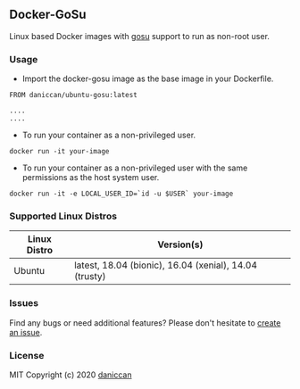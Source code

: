 ## Docker-GoSu

Linux based Docker images with [gosu](https://github.com/tianon/gosu) support to run as non-root user.

### Usage

* Import the docker-gosu image as the base image in your Dockerfile.

```
FROM daniccan/ubuntu-gosu:latest

....
....
```

* To run your container as a non-privileged user.

```
docker run -it your-image
```

* To run your container as a non-privileged user with the same permissions as the host system user.

```
docker run -it -e LOCAL_USER_ID=`id -u $USER` your-image
```

### Supported Linux Distros

| Linux Distro         | Version(s)                                              |
|----------------------|---------------------------------------------------------|
| Ubuntu               | latest, 18.04 (bionic), 16.04 (xenial), 14.04 (trusty)  |

### Issues

Find any bugs or need additional features? Please don't hesitate to [create an issue](https://github.com/daniccan/docker-gosu/issues/new).

### License

MIT Copyright (c) 2020 [daniccan](https://github.com/daniccan)
